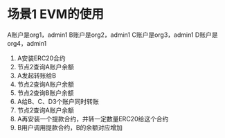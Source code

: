# 场景1 EVM的使用
A账户是org1，admin1
B账户是org2，admin1
C账户是org3，admin1
D账户是org4，admin1
1. A安装ERC20合约
2. 节点2查询A账户余额
3. A发起转账给B
4. 节点2查询A账户余额
5. 节点2查询B账户余额
6. A给B、C、D3个账户同时转账
7. 节点2查询A账户余额
8. A再安装一个提款合约，并转一定数量ERC20给这个合约
9. B用户调用提款合约，B的余额对应增加